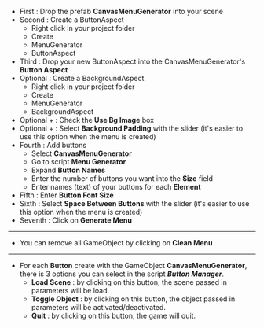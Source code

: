 - First : Drop the prefab __CanvasMenuGenerator__ into your scene
- Second : Create a ButtonAspect
	- Right click in your project folder
	- Create
	- MenuGenerator
	- ButtonAspect
- Third : Drop your new ButtonAspect into the CanvasMenuGenerator's __Button Aspect__
- Optional : Create a BackgroundAspect
	- Right click in your project folder
	- Create
	- MenuGenerator
	- BackgroundAspect
- Optional + : Check the __Use Bg Image__ box
- Optional + : Select __Background Padding__ with the slider (it's easier to use this option when the menu is created)
- Fourth : Add buttons
	- Select __CanvasMenuGenerator__
	- Go to script __Menu Generator__
	- Expand __Button Names__
	- Enter the number of buttons you want into the __Size__ field
	- Enter names (text) of your buttons for each __Element__
- Fifth : Enter __Button Font Size__
- Sixth : Select __Space Between Buttons__ with the slider (it's easier to use this option when the menu is created)
- Seventh : Click on __Generate Menu__
---
- You can remove all GameObject by clicking on __Clean Menu__
---
- For each __Button__ create with the GameObject __CanvasMenuGenerator__, there is 3 options you can select in the script __*Button Manager*__.
    - __Load Scene__ : by clicking on this button, the scene passed in parameters will be load.
    - __Toggle Object__ : by clicking on this button, the object passed in parameters will be activated/deactivated.
    - __Quit__ : by clicking on this button, the game will quit.